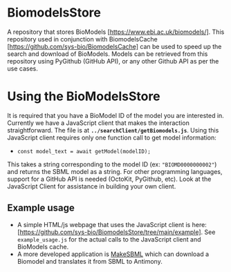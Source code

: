 # BiomodelsStore

A repository that stores BioModels [https://www.ebi.ac.uk/biomodels/]. This repository used in conjunction with BiomodelsCache [https://github.com/sys-bio/BiomodelsCache] can be used to speed up the search and download of BioModels. Models can be retrieved from this repository using PyGithub (GitHub API), or any other Github API as per the use cases.

# Using the BioModelsStore

It is required that you have a BioModel ID of the model you are interested in. Currently we have a JavaScript client that makes the interaction straightforward. The file is at **`../searchClient/getBiomodels.js`**. Using this JavaScript client requires only one function call to get model information:
- `const model_text = await getModel(modelID);`

This takes a string corresponding to the model ID (ex: `"BIOMD0000000002"`) and returns the SBML model as a string. For other programming languages, support for a GitHub API is needed (OctoKit, PyGithub, etc). Look at the JavaScript Client for assistance in building your own client.

## Example usage
- A simple HTML/js webpage that uses the JavaScript client is here: [https://github.com/sys-bio/BiomodelsStore/tree/main/example]. See `example_usage.js` for the actual calls to the JavaScript client and BioModels cache.
- A more developed application is [MakeSBML](https://sys-bio.github.io/makesbml/) which can download a Biomodel and translates it from SBML to Antimony.
